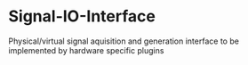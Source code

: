 # Signal-IO-Interface
Physical/virtual signal aquisition and generation interface to be implemented by hardware specific plugins
